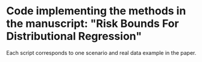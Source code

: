 # Code implementing the methods in the manuscript: "Risk Bounds For Distributional Regression"
Each script corresponds to one scenario and real data example in the paper.
